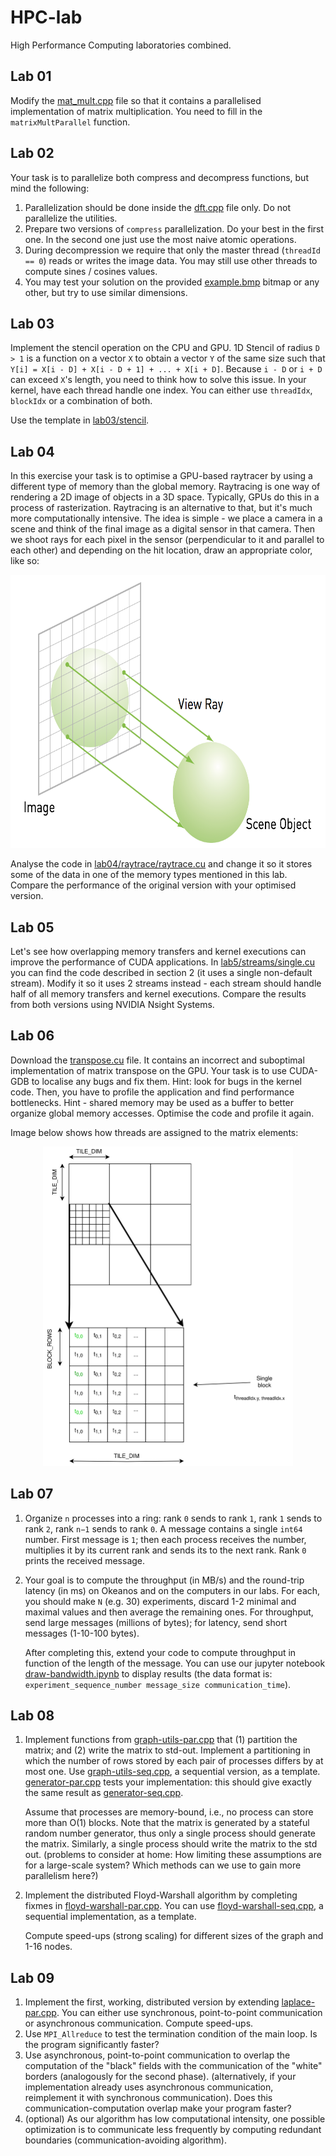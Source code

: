 # HPC-lab
High Performance Computing laboratories combined.

## Lab 01
Modify the [mat_mult.cpp](lab01/mat_mult.cpp) file so that it contains a parallelised implementation of matrix multiplication. You need to fill in the `matrixMultParallel` function.

## Lab 02
Your task is to parallelize both compress and decompress functions, but mind the following:
1. Parallelization should be done inside the [dft.cpp](lab02/dft.cpp) file only. Do not parallelize the utilities.
1. Prepare two versions of `compress` parallelization. Do your best in the first one. In the second one just use the most naive atomic operations.
1. During decompression we require that only the master thread (`threadId == 0`) reads or writes the image data. You may still use other threads to compute sines / cosines values.
1. You may test your solution on the provided [example.bmp](lab02/example.bmp) bitmap or any other, but try to use similar dimensions.

## Lab 03
Implement the stencil operation on the CPU and GPU. 1D Stencil of radius `D > 1` is a function on a vector `X` to obtain a vector `Y` of the same size such that `Y[i] = X[i - D] + X[i - D + 1] + ... + X[i + D]`. Because `i - D` or `i + D` can exceed `X`'s length, you need to think how to solve this issue. In your kernel, have each thread handle one index. You can either use `threadIdx`, `blockIdx` or a combination of both.

Use the template in [lab03/stencil](lab03/stencil/).

## Lab 04
In this exercise your task is to optimise a GPU-based raytracer by using a different type of memory than the global memory. Raytracing is one way of rendering a 2D image of objects in a 3D space. Typically, GPUs do this in a process of rasterization. Raytracing is an alternative to that, but it's much more computationally intensive. The idea is simple - we place a camera in a scene and think of the final image as a digital sensor in that camera. Then we shoot rays for each pixel in the sensor (perpendicular to it and parallel to each other) and depending on the hit location, draw an appropriate color, like so:

<center><img src="lab04/raytrace.png" width="663" height="437"></center>

Analyse the code in [lab04/raytrace/raytrace.cu](lab04/raytrace/raytrace.cu) and change it so it stores some of the data in one of the memory types mentioned in this lab. Compare the performance of the original version with your optimised version.

## Lab 05
Let's see how overlapping memory transfers and kernel executions can improve the performance of CUDA applications. In [lab5/streams/single.cu](lab05/streams/single.cu) you can find the code described in section 2 (it uses a single non-default stream). Modify it so it uses 2 streams instead - each stream should handle half of all memory transfers and kernel executions. Compare the results from both versions using NVIDIA Nsight Systems.

## Lab 06
Download the [transpose.cu](lab06/transpose.cu) file. It contains an incorrect and suboptimal implementation of matrix transpose on the GPU. Your task is to use CUDA-GDB to localise any bugs and fix them. Hint: look for bugs in the kernel code. Then, you have to profile the application and find performance bottlenecks. Hint - shared memory may be used as a buffer to better organize global memory accesses. Optimise the code and profile it again.

Image below shows how threads are assigned to the matrix elements:

<center><img src="lab06/transpose.png" width="400" height="511"></center>

## Lab 07
1. Organize `n` processes into a ring: rank `0` sends to rank `1`, rank `1` sends to rank `2`, rank `n−1` sends to rank `0`. A message contains a single `int64` number. First message is `1`; then each process receives the number, multiplies it by its current rank and sends its to the next rank. Rank `0` prints the received message.

1. Your goal is to compute the throughput (in MB/s) and the round-trip latency (in ms) on Okeanos and on the computers in our labs. For each, you should make `N` (e.g. 30) experiments, discard 1-2 minimal and maximal values and then average the remaining ones. For throughput, send large messages (millions of bytes); for latency, send short messages (1-10-100 bytes).

    After completing this, extend your code to compute throughput in function of the length of the message. You can use our jupyter notebook [draw-bandwidth.ipynb](lab07/draw-bandwidth.ipynb) to display results (the data format is: `experiment_sequence_number message_size communication_time`).

## Lab 08
1. Implement functions from [graph-utils-par.cpp](lab08/graph-utils-par.cpp) that (1) partition the matrix; and (2) write the matrix to std-out. Implement a partitioning in which the number of rows stored by each pair of processes differs by at most one. Use [graph-utils-seq.cpp](lab08/graph-utils-seq.cpp), a sequential version, as a template. [generator-par.cpp](lab08/generator-par.cpp) tests your implementation: this should give exactly the same result as [generator-seq.cpp](lab08/generator-seq.cpp).

    Assume that processes are memory-bound, i.e., no process can store more than O(1) blocks. Note that the matrix is generated by a stateful random number generator, thus only a single process should generate the matrix. Similarly, a single process should write the matrix to the std out. (problems to consider at home: How limiting these assumptions are for a large-scale system? Which methods can we use to gain more parallelism here?)

1. Implement the distributed Floyd-Warshall algorithm by completing fixmes in [floyd-warshall-par.cpp](lab08/floyd-warshall-par.cpp). You can use [floyd-warshall-seq.cpp](lab08/floyd-warshall-seq.cpp), a sequential implementation, as a template.

    Compute speed-ups (strong scaling) for different sizes of the graph and 1-16 nodes.

## Lab 09
1. Implement the first, working, distributed version by extending [laplace-par.cpp](lab09/laplace-par.cpp). You can either use synchronous, point-to-point communication or asynchronous communication. Compute speed-ups.
1. Use `MPI_Allreduce` to test the termination condition of the main loop. Is the program significantly faster?
1. Use asynchronous, point-to-point communication to overlap the computation of the "black" fields with the communication of the "white" borders (analogously for the second phase). (alternatively, if your implementation already uses asynchronous communication, reimplement it with synchronous communication). Does this communication-computation overlap make your program faster?
1. (optional) As our algorithm has low computational intensity, one possible optimization is to communicate less frequently by computing redundant boundaries (communication-avoiding algorithm).
